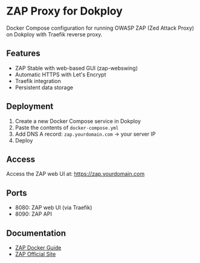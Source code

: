 # ZAP Proxy for Dokploy

Docker Compose configuration for running OWASP ZAP (Zed Attack Proxy) on Dokploy with Traefik reverse proxy.

## Features

- ZAP Stable with web-based GUI (zap-webswing)
- Automatic HTTPS with Let's Encrypt
- Traefik integration
- Persistent data storage

## Deployment

1. Create a new Docker Compose service in Dokploy
2. Paste the contents of `docker-compose.yml`
3. Add DNS A record: `zap.yourdomain.com` → your server IP
4. Deploy

## Access

Access the ZAP web UI at: https://zap.yourdomain.com

## Ports

- 8080: ZAP web UI (via Traefik)
- 8090: ZAP API

## Documentation

- [ZAP Docker Guide](https://www.zaproxy.org/docs/docker/about/)
- [ZAP Official Site](https://www.zaproxy.org/)
